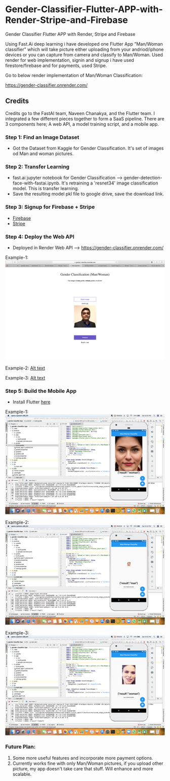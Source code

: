 # Gender-Classifier-Flutter-APP-with-Render-Stripe-and-Firebase
Gender Classifier Flutter APP with Render, Stripe and Firebase

Using Fast.Ai deep learning i have developed one Flutter App "Man/Woman classifier" which will take picture either uploading from your andriod/iphone devices or you can capture from camera and classify to Man/Woman. Used render for web implementation, signin and signup i have used firestore/firebase and for payments, used Stripe.

Go to below render implementation of Man/Woman Classification:

https://gender-classifier.onrender.com/

## Credits

Credits go to the FastAI team, Naveen Chanakya, and the Flutter team. I integrated a few different pieces together to form a SaaS pipeline. There are 3 components here; A web API, a model training script, and a mobile app. 

### Step 1: Find an Image Dataset

- Got the Dataset from Kaggle for Gender Classification. It's set of images od Man and woman pictures.

### Step 2: Transfer Learning

- fast.ai jupyter notebook for Gender Classification --> gender-detection-face-with-fastai.ipynb.
  It's retraining a 'resnet34' image classification model. This is transfer learning.
- Save the resulting model pkl file to google drive, save the download link.

### Step 3: Signup for Firebase + Stripe
- [Firebase](http://firebase.com)
- [Stripe](https://stripe.com)

### Step 4: Deploy the Web API 

- Deployed in Render Web API --> https://gender-classifier.onrender.com/

Example-1:
![Alt text](/Output/screenshots/render_1.png?raw=true "Optional Title")

Example-2:
[Alt text](/Output/screenshots/render_2.png?raw=true "Optional Title")

Example-3:
[Alt text](/Output/screenshots/render_3.png?raw=true "Optional Title")



### Step 5: Build the Mobile App

- Install Flutter [here](https://flutter.dev/docs/get-started/install) 

Example-1:
![Alt text](/Output/screenshots/flutter_1.png?raw=true "Optional Title")

Example-2:
![Alt text](/Output/screenshots/flutter_2.png?raw=true "Optional Title")

Example-3:
![Alt text](/Output/screenshots/flutter_3.png?raw=true "Optional Title")



### Future Plan:

1. Some more useful features and incorporate more payment options.
2. Currently works fine with only Man/Woman pictures, if you upload other picture, my app doesn't take care that stuff. Will enhance and more scalable.
